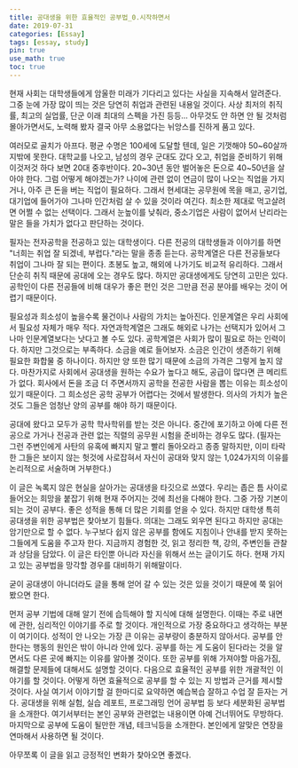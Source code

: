 ```yaml
---
title: 공대생을 위한 효율적인 공부법_0.시작하면서
date: 2019-07-31
categories: [Essay]
tags: [essay, study]
pin: true
use_math: true
toc: true
---
```


 현재 사회는 대학생들에게 암울한 미래가 기다리고 있다는 사실을 지속해서 알려준다. 그중 눈에 가장 많이 띄는 것은 당연히 취업과 관련된 내용일 것이다. 사상 최저의 취직률, 최고의 실업률, 단군 이래 최대의 스펙을 가진 등등... 아무것도 안 하면 안 될 것처럼 몰아가면서도, 노력해 봤자 결국 아무 소용없다는 뉘앙스를 진하게 품고 있다.

 여러모로 골치가 아프다. 평균 수명은 100세에 도달할 텐데, 일은 기껏해야 50~60살까지밖에 못한다. 대학교를 나오고, 남성의 경우 군대도 갔다 오고, 취업을 준비하기 위해 이것저것 하다 보면 20대 중후반이다. 20~30년 동안 벌어놓은 돈으로 40~50년을 살아야 한다. 그럼 어떻게 해야겠는가? 나이에 관련 없이 연금이 많이 나오는 직업을 가지거나, 아주 큰 돈을 버는 직업이 필요하다. 그래서 현세대는 공무원에 목을 매고, 공기업, 대기업에 들어가야 그나마 인간처럼 살 수 있을 것이라 여긴다. 최소한 제대로 먹고살려면 어쩔 수 없는 선택이다. 그래서 눈높이를 낮춰라, 중소기업은 사람이 없어서 난리라는 말은 들을 가치가 없다고 판단하는 것이다.

 필자는 전자공학을 전공하고 있는 대학생이다. 다른 전공의 대학생들과 이야기를 하면 "너희는 취업 잘 되겠네, 부럽다."라는 말을 종종 듣는다. 공학계열은 다른 전공들보다 취업이 그나마 잘 되는 편이다. 초봉도 높고, 해외에 나가기도 비교적 유리하다. 그래서 단순히 취직 때문에 공대에 오는 경우도 많다. 하지만 공대생에게도 당연히 고민은 있다. 공학인이 다른 전공들에 비해 대우가 좋은 편인 것은 그만큼 전공 분야를 배우는 것이 어렵기 때문이다.

 필요성과 희소성이 높을수록 물건이나 사람의 가치는 높아진다. 인문계열은 우리 사회에서 필요성 자체가 매우 적다. 자연과학계열은 그래도 해외로 나가는 선택지가 있어서 그나마 인문계열보다는 낫다고 볼 수도 있다. 공학계열은 사회가 많이 필요로 하는 인력이다. 하지만 그것으로는 부족하다. 소금을 예로 들어보자. 소금은 인간이 생존하기 위해 필요한 화합물 중 하나이다. 하지만 양 또한 많기 때문에 소금의 가격은 그렇게 높지 않다. 마찬가지로 사회에서 공대생을 원하는 수요가 높다고 해도, 공급이 많다면 큰 메리트가 없다. 회사에서 돈을 조금 더 주면서까지 공학을 전공한 사람을 뽑는 이유는 희소성이 있기 때문이다. 그 희소성은 공학 공부가 어렵다는 것에서 발생한다. 의사의 가치가 높은 것도 그들은 엄청난 양의 공부를 해야 하기 때문이다.

 공대에 왔다고 모두가 공학 학사학위를 받는 것은 아니다. 중간에 포기하고 아예 다른 전공으로 가거나 전공과 관련 없는 직렬의 공무원 시험을 준비하는 경우도 많다. (필자는 그런 주변인에게 사탄의 유혹에 빠지지 말고 빨리 돌아오라고 종종 말하지만, 이미 타락한 그들은 보이지 않는 헛것에 사로잡혀서 자신이 공대와 맞지 않는 1,024가지의 이유를 논리적으로 서술하며 거부한다.)

 이 글은 녹록지 않은 현실을 살아가는 공대생을 타깃으로 쓰였다. 우리는 좁은 틈 사이로 들어오는 희망을 붙잡기 위해 현재 주어지는 것에 최선을 다해야 한다. 그중 가장 기본이 되는 것이 공부다. 좋은 성적을 통해 더 많은 기회를 얻을 수 있다. 하지만 대학생 특히 공대생을 위한 공부법은 찾아보기 힘들다. 의대는 그래도 외우면 된다고 하지만 공대는 암기만으로 할 수 없다. 누구보다 쉽지 않은 공부를 함에도 지침이나 안내를 받지 못하는 그들에게 도움을 주고자 한다. 지금까지 경험한 것, 읽고 정리한 책, 강의, 주변인들 관찰과 상담을 담았다. 이 글은 타인뿐 아니라 자신을 위해서 쓰는 글이기도 하다. 현재 가지고 있는 공부법을 망각할 경우를 대비하기 위해말이다.

 굳이 공대생이 아니더라도 글을 통해 얻어 갈 수 있는 것은 있을 것이기 때문에 쭉 읽어 봤으면 한다.

 먼저 공부 기법에 대해 알기 전에 습득해야 할 지식에 대해 설명한다. 이때는 주로 내면에 관한, 심리적인 이야기를 주로 할 것이다. 개인적으로 가장 중요하다고 생각하는 부분이 여기이다. 성적이 안 나오는 가장 큰 이유는 공부량이 충분하지 않아서다. 공부를 안 한다는 행동의 원인은 밖이 아니라 안에 있다. 공부를 하는 게 도움이 된다라는 것을 알면서도 다른 곳에 빠지는 이유를 알아볼 것이다. 또한 공부를 위해 가져야할 마음가짐, 해결할 문제들에 대해서도 설명할 것이다.
 다음으로 효율적인 공부를 위한 개괄적인 이야기를 할 것이다. 어떻게 하면 효율적으로 공부를 할 수 있는 지 방법과 근거를 제시할 것이다. 사실 여기서 이야기할 걸 한마디로 요약하면 예습복습 잘하고 수업 잘 듣자는 거다.
 공대생을 위해 실험, 실습 레포트, 프로그래밍 언어 공부법 등 보다 세분화된 공부법을 소개한다. 여기서부터는 본인 공부와 관련없는 내용이면 아예 건너뛰어도 무방하다.
 마지막으로 공부에 도움이 될만한 개념, 테크닉등을 소개한다. 본인에게 알맞은 연장을 연마해서 사용하면 될 것이다.

 아무쪼록 이 글을 읽고 긍정적인 변화가 찾아오면 좋겠다.
